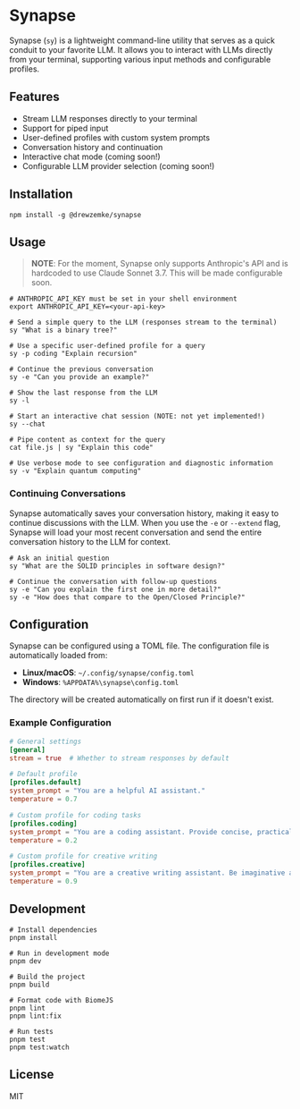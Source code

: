 # Synapse

Synapse (`sy`) is a lightweight command-line utility that serves as a quick conduit to your favorite LLM. It allows you to interact with LLMs directly from your terminal, supporting various input methods and configurable profiles.

## Features

- Stream LLM responses directly to your terminal
- Support for piped input
- User-defined profiles with custom system prompts
- Conversation history and continuation
- Interactive chat mode (coming soon!)
- Configurable LLM provider selection (coming soon!)

## Installation

```shell
npm install -g @drewzemke/synapse
```

## Usage

> **NOTE**: For the moment, Synapse only supports Anthropic's API and is hardcoded to use Claude Sonnet 3.7. This will be made configurable soon.

```shell
# ANTHROPIC_API_KEY must be set in your shell environment
export ANTHROPIC_API_KEY=<your-api-key>

# Send a simple query to the LLM (responses stream to the terminal)
sy "What is a binary tree?"

# Use a specific user-defined profile for a query
sy -p coding "Explain recursion"

# Continue the previous conversation
sy -e "Can you provide an example?"

# Show the last response from the LLM
sy -l

# Start an interactive chat session (NOTE: not yet implemented!)
sy --chat

# Pipe content as context for the query
cat file.js | sy "Explain this code"

# Use verbose mode to see configuration and diagnostic information
sy -v "Explain quantum computing"
```

### Continuing Conversations

Synapse automatically saves your conversation history, making it easy to continue discussions with the LLM.
When you use the `-e` or `--extend` flag, Synapse will load your most recent conversation and send the entire conversation history to the LLM for context.

```shell
# Ask an initial question
sy "What are the SOLID principles in software design?"

# Continue the conversation with follow-up questions
sy -e "Can you explain the first one in more detail?"
sy -e "How does that compare to the Open/Closed Principle?"
```

## Configuration

Synapse can be configured using a TOML file. The configuration file is automatically loaded from:

- **Linux/macOS**: `~/.config/synapse/config.toml`
- **Windows**: `%APPDATA%\synapse\config.toml`

The directory will be created automatically on first run if it doesn't exist.

### Example Configuration

```toml
# General settings
[general]
stream = true  # Whether to stream responses by default

# Default profile
[profiles.default]
system_prompt = "You are a helpful AI assistant."
temperature = 0.7

# Custom profile for coding tasks
[profiles.coding]
system_prompt = "You are a coding assistant. Provide concise, practical answers with code examples."
temperature = 0.2

# Custom profile for creative writing
[profiles.creative]
system_prompt = "You are a creative writing assistant. Be imaginative and inspiring."
temperature = 0.9
```

## Development

```shell
# Install dependencies
pnpm install

# Run in development mode
pnpm dev

# Build the project
pnpm build

# Format code with BiomeJS
pnpm lint
pnpm lint:fix

# Run tests
pnpm test
pnpm test:watch
```


## License

MIT
